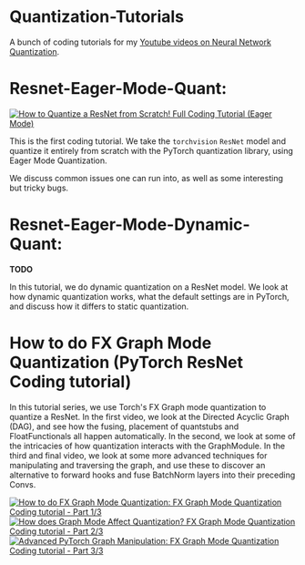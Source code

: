 # Quantization-Tutorials
A bunch of coding tutorials for my [Youtube videos on Neural Network Quantization](https://www.youtube.com/@NeuralNetworkQuantization).

# Resnet-Eager-Mode-Quant:

[![How to Quantize a ResNet from Scratch! Full Coding Tutorial (Eager Mode)](https://ytcards.demolab.com/?id=jNZ1rkIfwsM&title=How+to+Quantize+a+ResNet+from+Scratch%21+Full+Coding+Tutorial+%28Eager+Mode%29%0D%0A&lang=en&timestamp=1706473016&background_color=%230d1117&title_color=%23ffffff&stats_color=%23dedede&max_title_lines=1&width=250&border_radius=5 "How to Quantize a ResNet from Scratch! Full Coding Tutorial (Eager Mode)")](https://www.youtube.com/watch?v=jNZ1rkIfwsM)

This is the first coding tutorial. We take the `torchvision` `ResNet` model and quantize it entirely from scratch with the PyTorch quantization library, using Eager Mode Quantization.

We discuss common issues one can run into, as well as some interesting but tricky bugs.

# Resnet-Eager-Mode-Dynamic-Quant:

**TODO**

In this tutorial, we do dynamic quantization on a ResNet model. We look at how dynamic quantization works, what the default settings are in PyTorch, and discuss how it differs to static quantization.


# How to do FX Graph Mode Quantization (PyTorch ResNet Coding tutorial)

In this tutorial series, we use Torch's FX Graph mode quantization to quantize a ResNet. In the first video, we look at the Directed Acyclic Graph (DAG), and see how the fusing, placement of quantstubs and FloatFunctionals all happen automatically. In the second, we look at some of the intricacies of how quantization interacts with the GraphModule. In the third and final video, we look at some more advanced techniques for manipulating and traversing the graph, and use these to discover an alternative to forward hooks and fuse BatchNorm layers into their preceding Convs.

[![How to do FX Graph Mode Quantization: FX Graph Mode Quantization Coding tutorial - Part 1/3](https://ytcards.demolab.com/?id=AHw5BOUfLU4&title=How+to+do+FX+Graph+Mode+Quantization%3A+FX+Graph+Mode+Quantization+Coding+tutorial+-+Part+1%2F3&lang=en&timestamp=1710264531&background_color=%230d1117&title_color=%23ffffff&stats_color=%23dedede&max_title_lines=1&width=250&border_radius=5 "How to do FX Graph Mode Quantization: FX Graph Mode Quantization Coding tutorial - Part 1/3")](https://www.youtube.com/watch?v=AHw5BOUfLU4)
[![How does Graph Mode Affect Quantization? FX Graph Mode Quantization Coding tutorial - Part 2/3](https://ytcards.demolab.com/?id=1S3jlGdGdjM&title=How+does+Graph+Mode+Affect+Quantization%3F+FX+Graph+Mode+Quantization+Coding+tutorial+-+Part+2%2F3&lang=en&timestamp=1710452876&background_color=%230d1117&title_color=%23ffffff&stats_color=%23dedede&max_title_lines=1&width=250&border_radius=5 "How does Graph Mode Affect Quantization? FX Graph Mode Quantization Coding tutorial - Part 2/3")](https://www.youtube.com/watch?v=1S3jlGdGdjM)
[![Advanced PyTorch Graph Manipulation: FX Graph Mode Quantization Coding tutorial - Part 3/3](https://ytcards.demolab.com/?id=azpsgB8y0A8&title=Advanced+PyTorch+Graph+Manipulation%3A+FX+Graph+Mode+Quantization+Coding+tutorial+-+Part+3%2F3&lang=en&timestamp=1711116192&background_color=%230d1117&title_color=%23ffffff&stats_color=%23dedede&max_title_lines=1&width=250&border_radius=5 "Advanced PyTorch Graph Manipulation: FX Graph Mode Quantization Coding tutorial - Part 3/3")](https://www.youtube.com/watch?v=azpsgB8y0A8)
